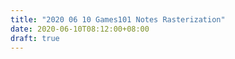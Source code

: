 ```yaml
---
title: "2020 06 10 Games101 Notes Rasterization"
date: 2020-06-10T08:12:00+08:00
draft: true
---
```


